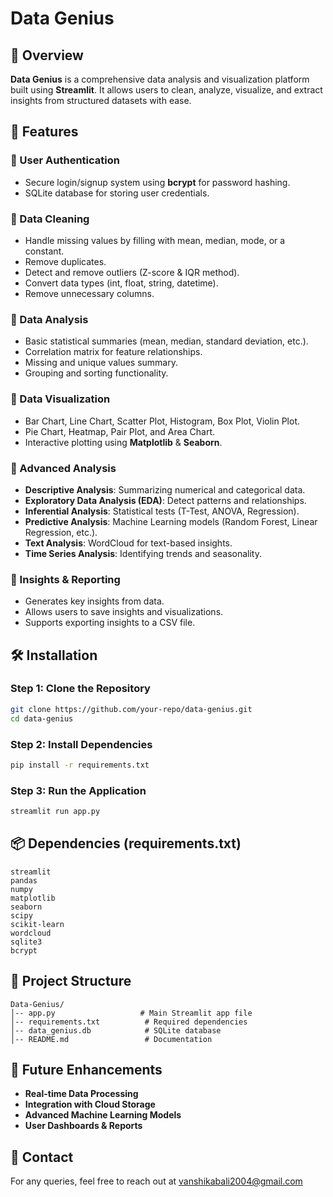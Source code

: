 # Data Genius

## 📌 Overview
**Data Genius** is a comprehensive data analysis and visualization platform built using **Streamlit**. It allows users to clean, analyze, visualize, and extract insights from structured datasets with ease.

## 🎯 Features
### 🔹 User Authentication
- Secure login/signup system using **bcrypt** for password hashing.
- SQLite database for storing user credentials.

### 🔹 Data Cleaning
- Handle missing values by filling with mean, median, mode, or a constant.
- Remove duplicates.
- Detect and remove outliers (Z-score & IQR method).
- Convert data types (int, float, string, datetime).
- Remove unnecessary columns.

### 🔹 Data Analysis
- Basic statistical summaries (mean, median, standard deviation, etc.).
- Correlation matrix for feature relationships.
- Missing and unique values summary.
- Grouping and sorting functionality.

### 🔹 Data Visualization
- Bar Chart, Line Chart, Scatter Plot, Histogram, Box Plot, Violin Plot.
- Pie Chart, Heatmap, Pair Plot, and Area Chart.
- Interactive plotting using **Matplotlib** & **Seaborn**.

### 🔹 Advanced Analysis
- **Descriptive Analysis**: Summarizing numerical and categorical data.
- **Exploratory Data Analysis (EDA)**: Detect patterns and relationships.
- **Inferential Analysis**: Statistical tests (T-Test, ANOVA, Regression).
- **Predictive Analysis**: Machine Learning models (Random Forest, Linear Regression, etc.).
- **Text Analysis**: WordCloud for text-based insights.
- **Time Series Analysis**: Identifying trends and seasonality.

### 🔹 Insights & Reporting
- Generates key insights from data.
- Allows users to save insights and visualizations.
- Supports exporting insights to a CSV file.

## 🛠 Installation
### **Step 1: Clone the Repository**
```bash
git clone https://github.com/your-repo/data-genius.git
cd data-genius
```

### **Step 2: Install Dependencies**
```bash
pip install -r requirements.txt
```

### **Step 3: Run the Application**
```bash
streamlit run app.py
```

## 📦 Dependencies (requirements.txt)
```
streamlit
pandas
numpy
matplotlib
seaborn
scipy
scikit-learn
wordcloud
sqlite3
bcrypt
```

## 📂 Project Structure
```
Data-Genius/
│-- app.py                   # Main Streamlit app file
│-- requirements.txt          # Required dependencies
│-- data_genius.db            # SQLite database
│-- README.md                 # Documentation
```

## 🚀 Future Enhancements
- **Real-time Data Processing**
- **Integration with Cloud Storage**
- **Advanced Machine Learning Models**
- **User Dashboards & Reports**

## 📧 Contact
For any queries, feel free to reach out at vanshikabali2004@gmail.com

